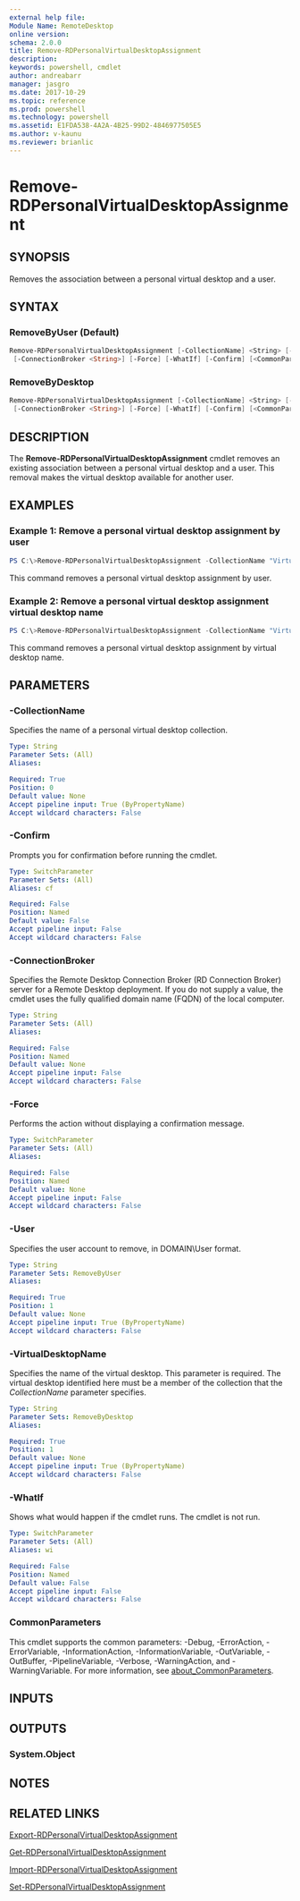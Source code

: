 ```yaml
---
external help file: 
Module Name: RemoteDesktop
online version: 
schema: 2.0.0
title: Remove-RDPersonalVirtualDesktopAssignment
description: 
keywords: powershell, cmdlet
author: andreabarr
manager: jasgro
ms.date: 2017-10-29
ms.topic: reference
ms.prod: powershell
ms.technology: powershell
ms.assetid: E1FDA538-4A2A-4B25-99D2-4846977505E5
ms.author: v-kaunu
ms.reviewer: brianlic
---
```


# Remove-RDPersonalVirtualDesktopAssignment

## SYNOPSIS
Removes the association between a personal virtual desktop and a user.

## SYNTAX

### RemoveByUser (Default)
```powershell
Remove-RDPersonalVirtualDesktopAssignment [-CollectionName] <String> [-User] <String>
 [-ConnectionBroker <String>] [-Force] [-WhatIf] [-Confirm] [<CommonParameters>]
```

### RemoveByDesktop
```powershell
Remove-RDPersonalVirtualDesktopAssignment [-CollectionName] <String> [-VirtualDesktopName] <String>
 [-ConnectionBroker <String>] [-Force] [-WhatIf] [-Confirm] [<CommonParameters>]
```

## DESCRIPTION
The **Remove-RDPersonalVirtualDesktopAssignment** cmdlet removes an existing association between a personal virtual desktop and a user.
This removal makes the virtual desktop available for another user.

## EXAMPLES

### Example 1: Remove a personal virtual desktop assignment by user
```powershell
PS C:\>Remove-RDPersonalVirtualDesktopAssignment -CollectionName "Virtual Desktop Collection" -User "CONTOSO\sarahjones"
```

This command removes a personal virtual desktop assignment by user.

### Example 2: Remove a personal virtual desktop assignment virtual desktop name
```powershell
PS C:\>Remove-RDPersonalVirtualDesktopAssignment -CollectionName "Virtual Desktop Collection" -VirtualDesktopName "PVD-12"
```

This command removes a personal virtual desktop assignment by virtual desktop name.

## PARAMETERS

### -CollectionName
Specifies the name of a personal virtual desktop collection.

```yaml
Type: String
Parameter Sets: (All)
Aliases: 

Required: True
Position: 0
Default value: None
Accept pipeline input: True (ByPropertyName)
Accept wildcard characters: False
```

### -Confirm
Prompts you for confirmation before running the cmdlet.

```yaml
Type: SwitchParameter
Parameter Sets: (All)
Aliases: cf

Required: False
Position: Named
Default value: False
Accept pipeline input: False
Accept wildcard characters: False
```

### -ConnectionBroker
Specifies the Remote Desktop Connection Broker (RD Connection Broker) server for a Remote Desktop deployment.
If you do not supply a value, the cmdlet uses the fully qualified domain name (FQDN) of the local computer.

```yaml
Type: String
Parameter Sets: (All)
Aliases: 

Required: False
Position: Named
Default value: None
Accept pipeline input: False
Accept wildcard characters: False
```

### -Force
Performs the action without displaying a confirmation message.

```yaml
Type: SwitchParameter
Parameter Sets: (All)
Aliases: 

Required: False
Position: Named
Default value: None
Accept pipeline input: False
Accept wildcard characters: False
```

### -User
Specifies the user account to remove, in DOMAIN\User format.

```yaml
Type: String
Parameter Sets: RemoveByUser
Aliases: 

Required: True
Position: 1
Default value: None
Accept pipeline input: True (ByPropertyName)
Accept wildcard characters: False
```

### -VirtualDesktopName
Specifies the name of the virtual desktop.
This parameter is required.
The virtual desktop identified here must be a member of the collection that the *CollectionName* parameter specifies.

```yaml
Type: String
Parameter Sets: RemoveByDesktop
Aliases: 

Required: True
Position: 1
Default value: None
Accept pipeline input: True (ByPropertyName)
Accept wildcard characters: False
```

### -WhatIf
Shows what would happen if the cmdlet runs.
The cmdlet is not run.

```yaml
Type: SwitchParameter
Parameter Sets: (All)
Aliases: wi

Required: False
Position: Named
Default value: False
Accept pipeline input: False
Accept wildcard characters: False
```

### CommonParameters
This cmdlet supports the common parameters: -Debug, -ErrorAction, -ErrorVariable, -InformationAction, -InformationVariable, -OutVariable, -OutBuffer, -PipelineVariable, -Verbose, -WarningAction, and -WarningVariable. For more information, see [about_CommonParameters](https://go.microsoft.com/fwlink/?LinkID=113216).

## INPUTS

## OUTPUTS

### System.Object

## NOTES

## RELATED LINKS

[Export-RDPersonalVirtualDesktopAssignment](./Export-RDPersonalVirtualDesktopAssignment.md)

[Get-RDPersonalVirtualDesktopAssignment](./Get-RDPersonalVirtualDesktopAssignment.md)

[Import-RDPersonalVirtualDesktopAssignment](./Import-RDPersonalVirtualDesktopAssignment.md)

[Set-RDPersonalVirtualDesktopAssignment](./Set-RDPersonalVirtualDesktopAssignment.md)


